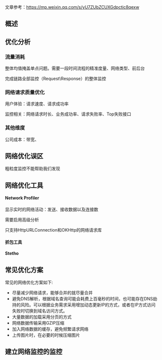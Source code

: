 文章参考：https://mp.weixin.qq.com/s/yU7ZUbZCUXGdpctic8qexw



## 概述





## 优化分析

### 流量消耗


整体均值掩盖单点问题。需要一段时间流程的精准度量、网络类型、前后台

完成链路全部监控（Request\Response）的整体监控




### 网络请求质量优化

用户体验：请求速度、请求成功率

监控相关：网络请求时长、业务成功率、请求失败率、Top失败接口

### 其他维度

公司成本：带宽、

## 网络优化误区



粗粒度监控不能帮助我们发现





## 网络优化工具

#### Network Profiler

显示实时的网络活动：发送、接收数据以及连接数

需要启用高级分析

只支持HttpURLConnection和OKHttp的网络请求库




#### 抓包工具


#### Stetho









## 常见优化方案

常见的网络优化方案如下:

- 尽量减少网络请求，能够合并的就尽量合并
- 避免DNS解析，根据域名查询可能会耗费上百毫秒的时间，也可能存在DNS劫持的风险。可以根据业务需求采用增加动态更新IP的方式，或者在IP方式访问失败时切换到域名访问方式。
- 大量数据的加载采用分页的方式
- 网络数据传输采用GZIP压缩
- 加入网络数据的缓存，避免频繁请求网络
- 上传图片时，在必要的时候压缩图片



## 建立网络监控的监控